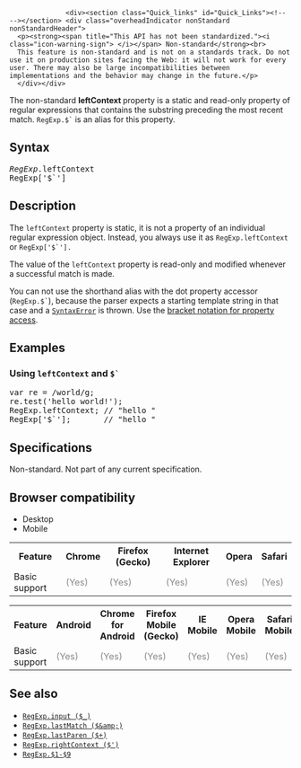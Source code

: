 
                
                  <div><section class="Quick_links" id="Quick_Links"><!-- --></section> <div class="overheadIndicator nonStandard nonStandardHeader">
      <p><strong><span title="This API has not been standardized."><i class="icon-warning-sign"> </i></span> Non-standard</strong><br>
      This feature is non-standard and is not on a standards track. Do not use it on production sites facing the Web: it will not work for every user. There may also be large incompatibilities between implementations and the behavior may change in the future.</p>
      </div></div>

<p>The non-standard <strong>leftContext </strong>property is a static and read-only property of regular expressions that contains the substring preceding the most recent match. <code>RegExp.$`</code> is an alias for this property.</p>

<h2 id="Syntax">Syntax</h2>

<pre class="syntaxbox"><var>RegExp</var>.leftContext
RegExp[&apos;$`&apos;]
</pre>

<h2 id="Description">Description</h2>

<p>The <code>leftContext</code> property is static, it is not a property of an individual regular expression object. Instead, you always use it as <code>RegExp.leftContext</code> or <code>RegExp[&apos;$`&apos;].</code></p>

<p>The value of the <code>leftContext</code> property is read-only and modified whenever a successful match is made.</p>

<p>You can not use the shorthand alias with the dot property accessor (<code>RegExp.$`</code>), because the parser expects a starting template string in that case and a <a href="/en-US/docs/Web/JavaScript/Reference/Global_Objects/SyntaxError" title="The SyntaxError object represents an error when trying to interpret syntactically invalid code."><code>SyntaxError</code></a> is thrown. Use the <a href="/en-US/docs/Web/JavaScript/Reference/Operators/Property_Accessors">bracket notation for property access</a>.</p>

<h2 id="Examples">Examples</h2>

<h3 id="Using_leftContext_and">Using <code>leftContext</code> and <code>$`</code></h3>

<pre class="brush: js">var re = /world/g;
re.test(&apos;hello world!&apos;);
RegExp.leftContext; // &quot;hello &quot;
RegExp[&apos;$`&apos;];       // &quot;hello &quot;
</pre>

<h2 id="Specifications">Specifications</h2>

<p>Non-standard. Not part of any current specification.</p>

<h2 id="Browser_compatibility">Browser compatibility</h2>

<div><div class="htab">
    <a name="AutoCompatibilityTable" id="AutoCompatibilityTable"></a>
    <ul>
        <li class="selected"><a>Desktop</a></li>
        <li><a>Mobile</a></li>
    </ul>
</div></div>

<div id="compat-desktop">
<table class="compat-table">
 <tbody>
  <tr>
   <th>Feature</th>
   <th>Chrome</th>
   <th>Firefox (Gecko)</th>
   <th>Internet Explorer</th>
   <th>Opera</th>
   <th>Safari</th>
  </tr>
  <tr>
   <td>Basic support</td>
   <td><span title="Please update this with the earliest version of support." style="color: #888;">(Yes)</span></td>
   <td><span title="Please update this with the earliest version of support." style="color: #888;">(Yes)</span></td>
   <td><span title="Please update this with the earliest version of support." style="color: #888;">(Yes)</span></td>
   <td><span title="Please update this with the earliest version of support." style="color: #888;">(Yes)</span></td>
   <td><span title="Please update this with the earliest version of support." style="color: #888;">(Yes)</span></td>
  </tr>
 </tbody>
</table>
</div>

<div id="compat-mobile">
<table class="compat-table">
 <tbody>
  <tr>
   <th>Feature</th>
   <th>Android</th>
   <th>Chrome for Android</th>
   <th>Firefox Mobile (Gecko)</th>
   <th>IE Mobile</th>
   <th>Opera Mobile</th>
   <th>Safari Mobile</th>
  </tr>
  <tr>
   <td>Basic support</td>
   <td><span title="Please update this with the earliest version of support." style="color: #888;">(Yes)</span></td>
   <td><span title="Please update this with the earliest version of support." style="color: #888;">(Yes)</span></td>
   <td><span title="Please update this with the earliest version of support." style="color: #888;">(Yes)</span></td>
   <td><span title="Please update this with the earliest version of support." style="color: #888;">(Yes)</span></td>
   <td><span title="Please update this with the earliest version of support." style="color: #888;">(Yes)</span></td>
   <td><span title="Please update this with the earliest version of support." style="color: #888;">(Yes)</span></td>
  </tr>
 </tbody>
</table>
</div>

<h2 id="See_also">See also</h2>

<ul>
 <li><span title="This API has not been standardized."><i class="icon-warning-sign"> </i></span> <a href="/en-US/docs/Web/JavaScript/Reference/Global_Objects/RegExp/input" title="The non-standard input property is a static property of regular expressions that contains the string against which a regular expression is matched. RegExp.$_ is an alias for this property."><code>RegExp.input ($_)</code></a></li>
 <li><span title="This API has not been standardized."><i class="icon-warning-sign"> </i></span> <a href="/en-US/docs/Web/JavaScript/Reference/Global_Objects/RegExp/lastMatch" title="The non-standard lastMatch property is a static and read-only property of regular expressions that contains the last matched characters. RegExp.$&amp; is an alias for this property."><code>RegExp.lastMatch ($&amp;amp;)</code></a></li>
 <li><span title="This API has not been standardized."><i class="icon-warning-sign"> </i></span> <a href="/en-US/docs/Web/JavaScript/Reference/Global_Objects/RegExp/lastParen" title="The non-standard lastParen property is a static and read-only property of regular expressions that contains the last parenthesized substring match, if any. RegExp.$+ is an alias for this property."><code>RegExp.lastParen ($+)</code></a></li>
 <li><span title="This API has not been standardized."><i class="icon-warning-sign"> </i></span> <a href="/en-US/docs/Web/JavaScript/Reference/Global_Objects/RegExp/rightContext" title="The non-standard rightContext property is a static and read-only property of regular expressions that contains the substring following the most recent match. RegExp.$&apos; is an alias for this property."><code>RegExp.rightContext ($&apos;)</code></a></li>
 <li><span title="This API has not been standardized."><i class="icon-warning-sign"> </i></span> <a href="/en-US/docs/Web/JavaScript/Reference/Global_Objects/RegExp/n" title="The non-standard $1, $2, $3, $4, $5, $6, $7, $8, $9 properties are static and read-only properties of regular expressions that contain parenthesized substring matches."><code>RegExp.$1-$9</code></a></li>
</ul>
                
              